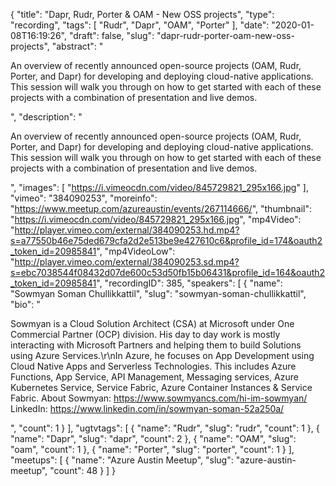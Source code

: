 {
  "title": "Dapr, Rudr, Porter & OAM - New OSS projects",
  "type": "recording",
  "tags": [
    "Rudr",
    "Dapr",
    "OAM",
    "Porter"
  ],
  "date": "2020-01-08T16:19:26",
  "draft": false,
  "slug": "dapr-rudr-porter-oam-new-oss-projects",
  "abstract": "<p>An overview of recently announced open-source projects (OAM, Rudr, Porter, and Dapr) for developing and deploying cloud-native applications. This session will walk you through on how to get started with each of these projects with a combination of presentation and live demos.</p>",
  "description": "<p>An overview of recently announced open-source projects (OAM, Rudr, Porter, and Dapr) for developing and deploying cloud-native applications. This session will walk you through on how to get started with each of these projects with a combination of presentation and live demos.</p>",
  "images": [
    "https://i.vimeocdn.com/video/845729821_295x166.jpg"
  ],
  "vimeo": "384090253",
  "moreinfo": "https://www.meetup.com/azureaustin/events/267114666/",
  "thumbnail": "https://i.vimeocdn.com/video/845729821_295x166.jpg",
  "mp4Video": "http://player.vimeo.com/external/384090253.hd.mp4?s=a77550b46e75ded679cfa2d2e513be9e427610c6&profile_id=174&oauth2_token_id=20985841",
  "mp4VideoLow": "http://player.vimeo.com/external/384090253.sd.mp4?s=ebc7038544f08432d07de600c53d50fb15b06431&profile_id=164&oauth2_token_id=20985841",
  "recordingID": 385,
  "speakers": [
    {
      "name": "Sowmyan Soman Chullikkattil",
      "slug": "sowmyan-soman-chullikkattil",
      "bio": "<p>Sowmyan is a Cloud Solution Architect (CSA) at Microsoft under One Commercial Partner (OCP) division. His day to day work is mostly interacting with Microsoft Partners and helping them to build Solutions using Azure Services.\r\nIn Azure, he focuses on App Development using Cloud Native Apps and Serverless Technologies. This includes Azure Functions, App Service, API Management, Messaging services, Azure Kubernetes Service, Service Fabric, Azure Container Instances & Service Fabric. About Sowmyan: https://www.sowmyancs.com/hi-im-sowmyan/ LinkedIn: https://www.linkedin.com/in/sowmyan-soman-52a250a/</p>",
      "count": 1
    }
  ],
  "ugtvtags": [
    {
      "name": "Rudr",
      "slug": "rudr",
      "count": 1
    },
    {
      "name": "Dapr",
      "slug": "dapr",
      "count": 2
    },
    {
      "name": "OAM",
      "slug": "oam",
      "count": 1
    },
    {
      "name": "Porter",
      "slug": "porter",
      "count": 1
    }
  ],
  "meetups": [
    {
      "name": "Azure Austin Meetup",
      "slug": "azure-austin-meetup",
      "count": 48
    }
  ]
}